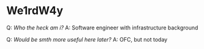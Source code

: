 # We1rdW4y
Q: *Who the heck am i?*
A: Software engineer with infrastructure background

Q: *Would be smth more useful here later?*
A: OFC, but not today
